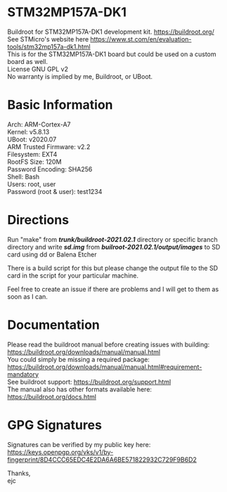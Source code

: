 # STM32MP157A-DK1  
Buildroot for STM32MP157A-DK1 development kit. https://buildroot.org/  
See STMicro's website here https://www.st.com/en/evaluation-tools/stm32mp157a-dk1.html  
This is for the STM32MP157A-DK1 board but could be used on a custom board as well.  
License GNU GPL v2  
No warranty is implied by me, Buildroot, or UBoot.  
  
  
# Basic Information
Arch: ARM-Cortex-A7  
Kernel: v5.8.13  
UBoot: v2020.07  
ARM Trusted Firmware: v2.2  
Filesystem: EXT4  
RootFS Size: 120M  
Password Encoding: SHA256  
Shell: Bash  
Users: root, user  
Password (root & user): test1234  
  
  
#  Directions
Run "make" from <i><b>trunk/buildroot-2021.02.1</b></i> directory or specific branch directory and write <i><b>sd.img</b></i> from <i><b>builroot-2021.02.1/output/images</b></i> to SD card using dd or Balena Etcher  

There is a build script for this but please change the output file to the SD card in the script for your particular machine.  

Feel free to create an issue if there are problems and I will get to them as soon as I can.  
  
# Documentation  
Please read the buildroot manual before creating issues with building: https://buildroot.org/downloads/manual/manual.html  
You could simply be missing a required package: https://buildroot.org/downloads/manual/manual.html#requirement-mandatory  
See buildroot support: https://buildroot.org/support.html  
The manual also has other formats available here: https://buildroot.org/docs.html  
  
# GPG Signatures  
Signatures can be verified by my public key here:  
https://keys.openpgp.org/vks/v1/by-fingerprint/8D4CCC65EDC4E2DA6A6BE571822932C729F9B6D2  
  
Thanks,  
ejc  
